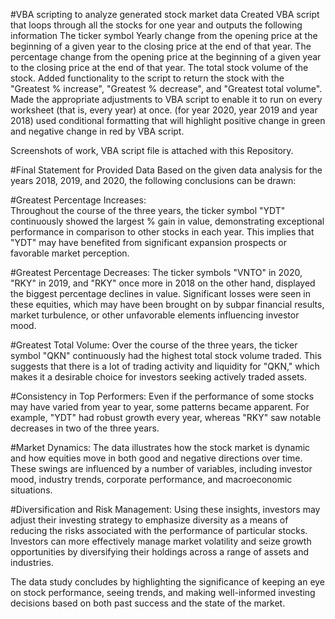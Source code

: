 #VBA scripting to analyze generated stock market data
Created VBA script that loops through all the stocks for one year and outputs the following information 
The ticker symbol
Yearly change from the opening price at the beginning of a given year to the closing price at the end of that year.
The percentage change from the opening price at the beginning of a given year to the closing price at the end of that year.
The total stock volume of the stock.
Added functionality to the script to return the stock with the "Greatest % increase", "Greatest % decrease", and "Greatest total volume".
Made the appropriate adjustments to VBA script to enable it to run on every worksheet (that is, every year) at once. (for year 2020, year 2019 and year 2018)
used conditional formatting that will highlight positive change in green and negative change in red by VBA script.

Screenshots of work, VBA script file is attached with this Repository.

#Final Statement for Provided Data
Based on the given data analysis for the years 2018, 2019, and 2020, the following conclusions can be drawn:

#Greatest Percentage Increases:  
Throughout the course of the three years, the ticker symbol "YDT" continuously showed the largest % gain in value, demonstrating exceptional performance in comparison to other stocks in each year. This implies that "YDT" may have benefited from significant expansion prospects or favorable market perception.

#Greatest Percentage Decreases: 
The ticker symbols "VNTO" in 2020, "RKY" in 2019, and "RKY" once more in 2018 on the other hand, displayed the biggest percentage declines in value. Significant losses were seen in these equities, which may have been brought on by subpar financial results, market turbulence, or other unfavorable elements influencing investor mood.

#Greatest Total Volume: 
Over the course of the three years, the ticker symbol "QKN" continuously had the highest total stock volume traded. This suggests that there is a lot of trading activity and liquidity for "QKN," which makes it a desirable choice for investors seeking actively traded assets.

#Consistency in Top Performers:
Even if the performance of some stocks may have varied from year to year, some patterns became apparent. For example, "YDT" had robust growth every year, whereas "RKY" saw notable decreases in two of the three years.

#Market Dynamics:
The data illustrates how the stock market is dynamic and how equities move in both good and negative directions over time. These swings are influenced by a number of variables, including investor mood, industry trends, corporate performance, and macroeconomic situations.

#Diversification and Risk Management:
Using these insights, investors may adjust their investing strategy to emphasize diversity as a means of reducing the risks associated with the performance of particular stocks. Investors can more effectively manage market volatility and seize growth opportunities by diversifying their holdings across a range of assets and industries.

The data study concludes by highlighting the significance of keeping an eye on stock performance, seeing trends, and making well-informed investing decisions based on both past success and the state of the market.
